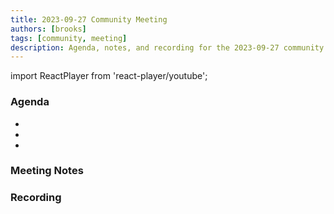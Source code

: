```yaml
---
title: 2023-09-27 Community Meeting
authors: [brooks]
tags: [community, meeting]
description: Agenda, notes, and recording for the 2023-09-27 community meeting
---
```


import ReactPlayer from 'react-player/youtube';

### Agenda

- 
- 
- 

<!--truncate-->

### Meeting Notes

### Recording

<ReactPlayer url='https://www.youtube.com/watch?v=Ziaik9NayWs' controls />
